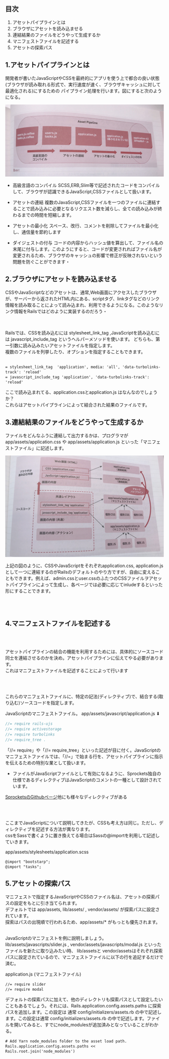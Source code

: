 
## 目次

1. アセットパイプラインとは
2. ブラウザにアセットを読み込ませる
3. 連結結果のファイルをどうやって生成するか
4. マニフェストファイルを記述する
5. アセットの探索パス




## 1.アセットパイプラインとは

開発者が書いたJavaScriptやCSSを最終的にアプリを使う上で都合の良い状態(ブラウザが読み取れる形式で、実行速度が速く、ブラウザキャッシュに対して最適化される)にするための
パイプライン処理を行います。図にすると次のようになる。

![md](img/asset.jpg)


- 高級言語のコンパイル
SCSS,ERB,Slim等で記述されたコードをコンパイルして、ブラウザが認識できるJavaScript,CSSファイルとして扱います。

- アセットの連結
複数のJavaScript,CSSファイルを一つのファイルに連結することで読み込みに必要となるリクエスト数を減らし、全ての読み込みが終わるまでの時間を短縮します。

- アセットの最小化
スペース、改行、コメントを削除してファイルを最小化し、通信量を節約します

- ダイジェストの付与
コードの内容からハッシュ値を算出して、ファイル名の末尾に付与します。このようにすると、コードが変更されればファイル名が変更されるため、ブラウザのキャッシュの影響で修正が反映されないという問題を防ぐことができます・


## 2.ブラウザにアセットを読み込ませる

CSSやJavaScriptなどのアセットは、通常,Web画面にアクセスしたブラウザが、サーバーから返されたHTML内にある、scriptタグ、linkタグなどのリンク情報を読み取ることによって読み込まれ、利用できるようになる。このようなリンク情報をRailsではどのように実装するのだろう・



<br>
<br>
Railsでは、CSSを読み込むには stylesheet_link_tag ,JavaScriptを読み込むには javascript_include_tag というヘルパーメソッドを使います。
どちらも、第一引数に読み込みたいアセットファイルを指定します。<br>
複数のファイルを列挙したり、オプションを指定することもできます。

```rails

= stylesheet_link_tag  'application', media: 'all', 'data-turbolinks-track': 'reload'
= javascript_include_tag 'application', 'data-turbolinks-track': 'reload'

```

ここで読み込まれてる、application.cssとapplication.js はなんなのでしょうか？<br>
これらはアセットパイプラインによって結合された結果のファイルです。





## 3.連結結果のファイルをどうやって生成するか

ファイルをどんなふうに連結して出力するかは、プログラマが app/assets/application.css や app/assets/application.js といった「マニフェストファイル」に記述します。


![md](img/asset_file.jpg)



上記の図のように、CSSやJavaScriptをそれぞれapplication.css, application.jsとして一つに連結するのがRailsのデフォルトのやり方ですが、自由に変えることもできます。例えば、admin.cssとuser.cssのふたつのCSSファイルヲアセットパイプラインによって生成し、各ページでは必要に応じてinludeするといった形にすることできます。

<br>
<br>



## 4.マニフェストファイルを記述する

<br>
<br>


アセットパイプラインの結合の機能を利用するためには、具体的にソースコード同士を連結させるのかを決め。アセットパイプラインに伝えてやる必要があります。<br>
これはマニフェストファイルを記述することによって行います <br>


<br>
<br>

これらのマニフェストファイルに、特定の記法(ディレクティブ)で、結合する(取り込む)ソースコードを指定します。


JavaScriptのマニフェストファイル。
app/assets/javascript/application.js ⬇︎

```javascript
//= require rails-ujs
//= require activestorage
//= require turbolinks
//= require_tree .
```


「//= require」や「//= require_tree」といった記述が目に付く。JavaScriptのマニフェストファイルでは、「//=」で始まる行を、アセットパイプラインに指示を伝えるための特別な業として扱います。<br>
* ファイルがJavaScriptファイルとして有効になるように、Sprockets独自の仕様であるディレクティブはJavaScriptのコメントの一種として設計されています。

<a href="https://github.com/rails/sprockets#directives">SprocketsのGithubページ</a>他にも様々なディレクティブがある




<br>
<br>


ここまでJavaScriptについて説明してきたが、CSSも考え方は同じ。ただし、ディレクティブを記述する方法が異なります。<br>
cssをSassで書くように置き換えてる場合はSassの@importを利用して記述していきます。

app/assets/stylesheets/application.scss
```
@import "bootstarp";
@import "tasks";
```


## 5.アセットの探索パス


マニフェストで指定するJavaScriptやCSSのファイル名は、アセットの探索パスの設定をもとに引き当てられます。<br>
デフォルトでは app/assets, lib/assets/ , vendor/assets/ が探索パスに設定されています。<br>
探索はパスの出現順で行われるため、app/assets/* がもっとも優先されます。
<br>
<br>

JavaScriptのマニフェストを例に説明しましょう。<br>
lib/assets/javascripts/slider.js , vendor/assets/javascripts/modal.js といったファイルを新たに取り込みたい時、 lib/assetsと vendor/assetsはそれぞれ探索パスに設定されているので、マニフェストファイルに以下の行を追記するだけで済む。

application.js (マニフェストファイル)

```
//= require slider
//= require modal
```

デフォルトの探索パスに加えて、他のディレクトリも探索パスとして設定したいこともあるでしょう。それには、Rails.application.config.assets.paths に探索パスを追加します。この設定は 通常 config/initializers/assets.rb の中で記述します。この設定は通常 config/initializers/assets.rb の中で記述します。ファイルを開いてみると、すでにnode_modulesが追加済みとなっていることがわかる。


```
# Add Yarn node_modules folder to the asset load path.
Rails.application.config.assets.paths << Rails.root.join('node_modules')
```







































